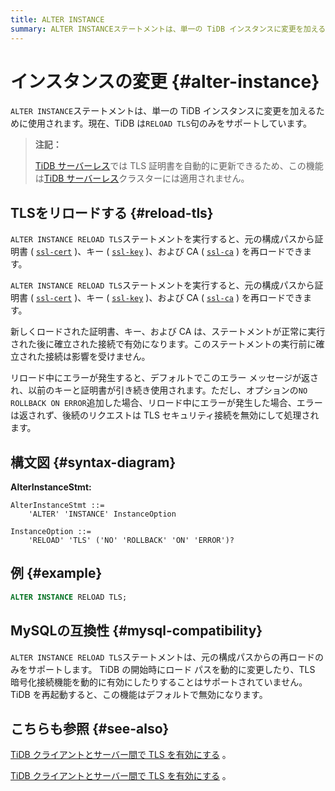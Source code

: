 ```yaml
---
title: ALTER INSTANCE
summary: ALTER INSTANCEステートメントは、単一の TiDB インスタンスに変更を加えるために使用されます。現在、TiDB はRELOAD TLS句のみをサポートしています。ALTER INSTANCE RELOAD TLSステートメントを実行すると、元の構成パスから証明書、キー、および CA を再ロードできます。新しくロードされた証明書、キー、および CA は、ステートメントが正常に実行された後に確立された接続で有効になります。リロード中にエラーが発生すると、デフォルトでこのエラー メッセージが返され、以前のキーと証明書が引き続き使用されます。ただし、オプションのNO ROLLBACK ON ERROR追加した場合、リロード中にエラーが発生した場合、エラーは返されず、後続のリクエストは TLS セキュリティ接続を無効にして処理されます。
---
```


# インスタンスの変更 {#alter-instance}

`ALTER INSTANCE`ステートメントは、単一の TiDB インスタンスに変更を加えるために使用されます。現在、TiDB は`RELOAD TLS`句のみをサポートしています。

> **注記：**
>
> [TiDB サーバーレス](https://docs.pingcap.com/tidbcloud/select-cluster-tier#tidb-serverless)では TLS 証明書を自動的に更新できるため、この機能は[TiDB サーバーレス](https://docs.pingcap.com/tidbcloud/select-cluster-tier#tidb-serverless)クラスターには適用されません。

## TLSをリロードする {#reload-tls}

<CustomContent platform="tidb">

`ALTER INSTANCE RELOAD TLS`ステートメントを実行すると、元の構成パスから証明書 ( [`ssl-cert`](/tidb-configuration-file.md#ssl-cert) )、キー ( [`ssl-key`](/tidb-configuration-file.md#ssl-key) )、および CA ( [`ssl-ca`](/tidb-configuration-file.md#ssl-ca) ) を再ロードできます。

</CustomContent>

<CustomContent platform="tidb-cloud">

`ALTER INSTANCE RELOAD TLS`ステートメントを実行すると、元の構成パスから証明書 ( [`ssl-cert`](https://docs.pingcap.com/tidb/stable/tidb-configuration-file#ssl-cert) )、キー ( [`ssl-key`](https://docs.pingcap.com/tidb/stable/tidb-configuration-file#ssl-key) )、および CA ( [`ssl-ca`](https://docs.pingcap.com/tidb/stable/tidb-configuration-file#ssl-ca) ) を再ロードできます。

</CustomContent>

新しくロードされた証明書、キー、および CA は、ステートメントが正常に実行された後に確立された接続で有効になります。このステートメントの実行前に確立された接続は影響を受けません。

リロード中にエラーが発生すると、デフォルトでこのエラー メッセージが返され、以前のキーと証明書が引き続き使用されます。ただし、オプションの`NO ROLLBACK ON ERROR`追加した場合、リロード中にエラーが発生した場合、エラーは返されず、後続のリクエストは TLS セキュリティ接続を無効にして処理されます。

## 構文図 {#syntax-diagram}

**AlterInstanceStmt:**

```ebnf+diagram
AlterInstanceStmt ::=
    'ALTER' 'INSTANCE' InstanceOption

InstanceOption ::=
    'RELOAD' 'TLS' ('NO' 'ROLLBACK' 'ON' 'ERROR')?
```

## 例 {#example}

```sql
ALTER INSTANCE RELOAD TLS;
```

## MySQLの互換性 {#mysql-compatibility}

`ALTER INSTANCE RELOAD TLS`ステートメントは、元の構成パスからの再ロードのみをサポートします。 TiDB の開始時にロード パスを動的に変更したり、TLS 暗号化接続機能を動的に有効にしたりすることはサポートされていません。 TiDB を再起動すると、この機能はデフォルトで無効になります。

## こちらも参照 {#see-also}

<CustomContent platform="tidb">

[TiDB クライアントとサーバー間で TLS を有効にする](/enable-tls-between-clients-and-servers.md) 。

</CustomContent>

<CustomContent platform="tidb-cloud">

[TiDB クライアントとサーバー間で TLS を有効にする](https://docs.pingcap.com/tidb/stable/enable-tls-between-clients-and-servers) 。

</CustomContent>

